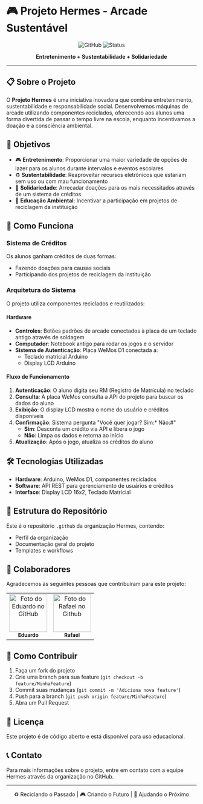 # 🎮 Projeto Hermes - Arcade Sustentável

<div align="center">

![GitHub](https://img.shields.io/badge/GitHub-Organization-blue?style=for-the-badge&logo=github)
![Status](https://img.shields.io/badge/Status-Em%20Desenvolvimento-yellow?style=for-the-badge)

**Entretenimento + Sustentabilidade + Solidariedade**

</div>

---

## 📋 Sobre o Projeto

O **Projeto Hermes** é uma iniciativa inovadora que combina entretenimento, sustentabilidade e responsabilidade social. Desenvolvemos máquinas de arcade utilizando componentes reciclados, oferecendo aos alunos uma forma divertida de passar o tempo livre na escola, enquanto incentivamos a doação e a consciência ambiental.

## 🎯 Objetivos

- 🎮 **Entretenimento**: Proporcionar uma maior variedade de opções de lazer para os alunos durante intervalos e eventos escolares
- ♻️ **Sustentabilidade**: Reaproveitar recursos eletrônicos que estariam sem uso ou com mau funcionamento
- 🤝 **Solidariedade**: Arrecadar doações para os mais necessitados através de um sistema de créditos
- 🌱 **Educação Ambiental**: Incentivar a participação em projetos de reciclagem da instituição

## 🔧 Como Funciona

### Sistema de Créditos
Os alunos ganham créditos de duas formas:
- Fazendo doações para causas sociais
- Participando dos projetos de reciclagem da instituição

### Arquitetura do Sistema

O projeto utiliza componentes reciclados e reutilizados:

#### Hardware
- **Controles**: Botões padrões de arcade conectados à placa de um teclado antigo através de soldagem
- **Computador**: Notebook antigo para rodar os jogos e o servidor
- **Sistema de Autenticação**: Placa WeMos D1 conectada a:
  - Teclado matricial Arduino
  - Display LCD Arduino

#### Fluxo de Funcionamento

1. **Autenticação**: O aluno digita seu RM (Registro de Matrícula) no teclado
2. **Consulta**: A placa WeMos consulta a API do projeto para buscar os dados do aluno
3. **Exibição**: O display LCD mostra o nome do usuário e créditos disponíveis
4. **Confirmação**: Sistema pergunta "Você quer jogar? Sim:* Não:#"
   - **Sim**: Desconta um crédito via API e libera o jogo
   - **Não**: Limpa os dados e retorna ao início
5. **Atualização**: Após o jogo, atualiza os créditos do aluno

## 🛠️ Tecnologias Utilizadas

- **Hardware**: Arduino, WeMos D1, componentes reciclados
- **Software**: API REST para gerenciamento de usuários e créditos
- **Interface**: Display LCD 16x2, Teclado Matricial

## 📂 Estrutura do Repositório

Este é o repositório `.github` da organização Hermes, contendo:
- Perfil da organização
- Documentação geral do projeto
- Templates e workflows

## 🤝 Colaboradores

Agradecemos às seguintes pessoas que contribuíram para este projeto:

<table>
  <tr>
    <td align="center">
      <a href="https://github.com/MTSmalow" title="Github do Eduardo">
        <img src="https://avatars.githubusercontent.com/u/134291030?v=4" width="100px;" alt="Foto do Eduardo no GitHub"/><br>
        <sub>
          <b>Eduardo</b>
        </sub>
      </a>
    </td>
    <td align="center">
      <a href="https://github.com/RaffaEarth" title="Github do Rafael">
        <img src="https://avatars.githubusercontent.com/u/133674172?v=4" width="100px;" alt="Foto do Rafael no Github"/><br>
        <sub>
          <b>Rafael</b>
        </sub>
      </a>
    </td>
  </tr>
</table>

## 🚀 Como Contribuir

1. Faça um fork do projeto
2. Crie uma branch para sua feature (`git checkout -b feature/MinhaFeature`)
3. Commit suas mudanças (`git commit -m 'Adiciona nova feature'`)
4. Push para a branch (`git push origin feature/MinhaFeature`)
5. Abra um Pull Request

## 📝 Licença

Este projeto é de código aberto e está disponível para uso educacional.

## 📞 Contato

Para mais informações sobre o projeto, entre em contato com a equipe Hermes através da organização no GitHub.

---

<div align="center">

♻️ Reciclando o Passado | 🎮 Criando o Futuro | 🤝 Ajudando o Próximo

</div>
